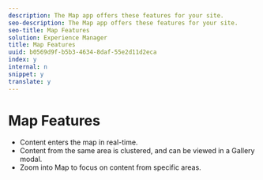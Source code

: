 ```yaml
---
description: The Map app offers these features for your site.
seo-description: The Map app offers these features for your site.
seo-title: Map Features
solution: Experience Manager
title: Map Features
uuid: b0569d9f-b5b3-4634-8daf-55e2d11d2eca
index: y
internal: n
snippet: y
translate: y
---
```


# Map Features


<a id="section_bpw_1bg_sy"></a>


* Content enters the map in real-time.
* Content from the same area is clustered, and can be viewed in a Gallery modal.
* Zoom into Map to focus on content from specific areas.
